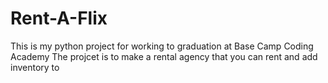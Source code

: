 # Rent-A-Flix
This is my python project for working to graduation at Base Camp Coding Academy
The projcet is to make a rental agency that you can rent and add inventory to
